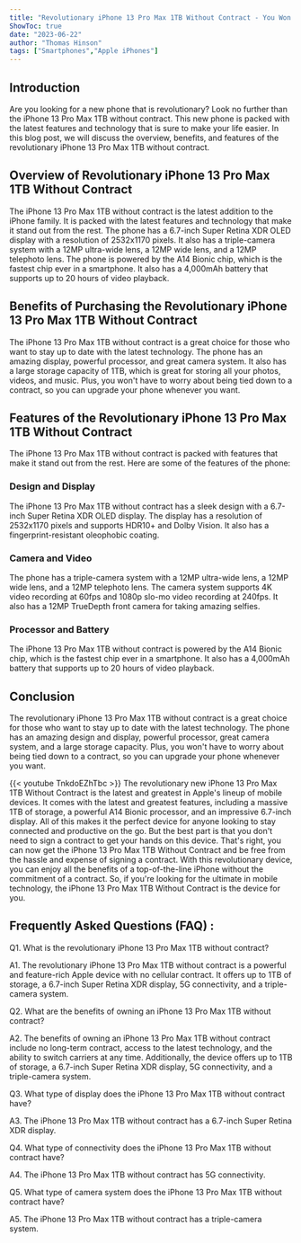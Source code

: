 ```yaml
---
title: "Revolutionary iPhone 13 Pro Max 1TB Without Contract - You Won't Believe What Happens Next!"
ShowToc: true 
date: "2023-06-22"
author: "Thomas Hinson" 
tags: ["Smartphones","Apple iPhones"]
---
```

## Introduction

Are you looking for a new phone that is revolutionary? Look no further than the iPhone 13 Pro Max 1TB without contract. This new phone is packed with the latest features and technology that is sure to make your life easier. In this blog post, we will discuss the overview, benefits, and features of the revolutionary iPhone 13 Pro Max 1TB without contract.

## Overview of Revolutionary iPhone 13 Pro Max 1TB Without Contract

The iPhone 13 Pro Max 1TB without contract is the latest addition to the iPhone family. It is packed with the latest features and technology that make it stand out from the rest. The phone has a 6.7-inch Super Retina XDR OLED display with a resolution of 2532x1170 pixels. It also has a triple-camera system with a 12MP ultra-wide lens, a 12MP wide lens, and a 12MP telephoto lens. The phone is powered by the A14 Bionic chip, which is the fastest chip ever in a smartphone. It also has a 4,000mAh battery that supports up to 20 hours of video playback.

## Benefits of Purchasing the Revolutionary iPhone 13 Pro Max 1TB Without Contract

The iPhone 13 Pro Max 1TB without contract is a great choice for those who want to stay up to date with the latest technology. The phone has an amazing display, powerful processor, and great camera system. It also has a large storage capacity of 1TB, which is great for storing all your photos, videos, and music. Plus, you won't have to worry about being tied down to a contract, so you can upgrade your phone whenever you want.

## Features of the Revolutionary iPhone 13 Pro Max 1TB Without Contract

The iPhone 13 Pro Max 1TB without contract is packed with features that make it stand out from the rest. Here are some of the features of the phone:

### Design and Display

The iPhone 13 Pro Max 1TB without contract has a sleek design with a 6.7-inch Super Retina XDR OLED display. The display has a resolution of 2532x1170 pixels and supports HDR10+ and Dolby Vision. It also has a fingerprint-resistant oleophobic coating.

### Camera and Video

The phone has a triple-camera system with a 12MP ultra-wide lens, a 12MP wide lens, and a 12MP telephoto lens. The camera system supports 4K video recording at 60fps and 1080p slo-mo video recording at 240fps. It also has a 12MP TrueDepth front camera for taking amazing selfies.

### Processor and Battery

The iPhone 13 Pro Max 1TB without contract is powered by the A14 Bionic chip, which is the fastest chip ever in a smartphone. It also has a 4,000mAh battery that supports up to 20 hours of video playback.

## Conclusion

The revolutionary iPhone 13 Pro Max 1TB without contract is a great choice for those who want to stay up to date with the latest technology. The phone has an amazing design and display, powerful processor, great camera system, and a large storage capacity. Plus, you won't have to worry about being tied down to a contract, so you can upgrade your phone whenever you want.

{{< youtube TnkdoEZhTbc >}} 
The revolutionary new iPhone 13 Pro Max 1TB Without Contract is the latest and greatest in Apple's lineup of mobile devices. It comes with the latest and greatest features, including a massive 1TB of storage, a powerful A14 Bionic processor, and an impressive 6.7-inch display. All of this makes it the perfect device for anyone looking to stay connected and productive on the go. But the best part is that you don't need to sign a contract to get your hands on this device. That's right, you can now get the iPhone 13 Pro Max 1TB Without Contract and be free from the hassle and expense of signing a contract. With this revolutionary device, you can enjoy all the benefits of a top-of-the-line iPhone without the commitment of a contract. So, if you're looking for the ultimate in mobile technology, the iPhone 13 Pro Max 1TB Without Contract is the device for you.

## Frequently Asked Questions (FAQ) :
Q1. What is the revolutionary iPhone 13 Pro Max 1TB without contract?

A1. The revolutionary iPhone 13 Pro Max 1TB without contract is a powerful and feature-rich Apple device with no cellular contract. It offers up to 1TB of storage, a 6.7-inch Super Retina XDR display, 5G connectivity, and a triple-camera system.

Q2. What are the benefits of owning an iPhone 13 Pro Max 1TB without contract?

A2. The benefits of owning an iPhone 13 Pro Max 1TB without contract include no long-term contract, access to the latest technology, and the ability to switch carriers at any time. Additionally, the device offers up to 1TB of storage, a 6.7-inch Super Retina XDR display, 5G connectivity, and a triple-camera system.

Q3. What type of display does the iPhone 13 Pro Max 1TB without contract have?

A3. The iPhone 13 Pro Max 1TB without contract has a 6.7-inch Super Retina XDR display.

Q4. What type of connectivity does the iPhone 13 Pro Max 1TB without contract have?

A4. The iPhone 13 Pro Max 1TB without contract has 5G connectivity.

Q5. What type of camera system does the iPhone 13 Pro Max 1TB without contract have?

A5. The iPhone 13 Pro Max 1TB without contract has a triple-camera system.


